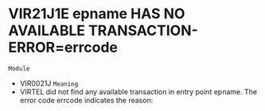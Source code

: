 # VIR21J1E epname HAS NO AVAILABLE TRANSACTION-ERROR=errcode
`Module`
- VIR0021J
`Meaning`
- VIRTEL did not find any available transaction in entry point epname. The error code errcode indicates the reason:
